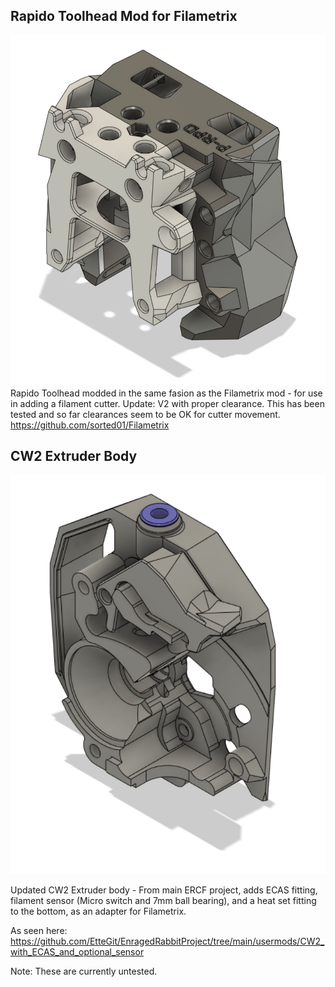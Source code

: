 ## Rapido Toolhead Mod for Filametrix
![Toolhead](https://github.com/Praesil/Fliametrix_Mods/blob/main/Rapido%20Toolhead/Rapido%20Toolhead%20v2.png)
Rapido Toolhead modded in the same fasion as the Filametrix mod - for use in adding a filament cutter.
Update:  V2 with proper clearance.  This has been tested and so far clearances seem to be OK for cutter movement.
https://github.com/sorted01/Filametrix

## CW2 Extruder Body
![CW2](https://github.com/Praesil/Fliametrix_Mods/blob/main/CW2-%20ECAS%2C%20Sensor%2C%20Filametrix/CW2%20Body%20v2.png)

Updated CW2 Extruder body - From main ERCF project, adds ECAS fitting, filament sensor (Micro switch and 7mm ball bearing), and a heat set fitting to the bottom, as an adapter for Filametrix.

As seen here:
https://github.com/EtteGit/EnragedRabbitProject/tree/main/usermods/CW2_with_ECAS_and_optional_sensor

Note:  These are currently untested.  

